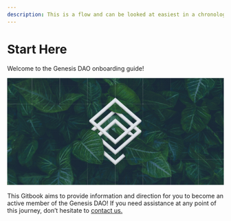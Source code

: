 ```yaml
---
description: This is a flow and can be looked at easiest in a chronological order
---
```


# Start Here

Welcome to the Genesis DAO onboarding guide!

![](.gitbook/assets/screen-shot-2019-11-03-at-12.49.50-am%20%281%29.png)

This Gitbook aims to provide information and direction for you to become an active member of the Genesis DAO! If you need assistance at any point of this journey, don’t hesitate to [contact us.](mailto:livia@daostack.io)

